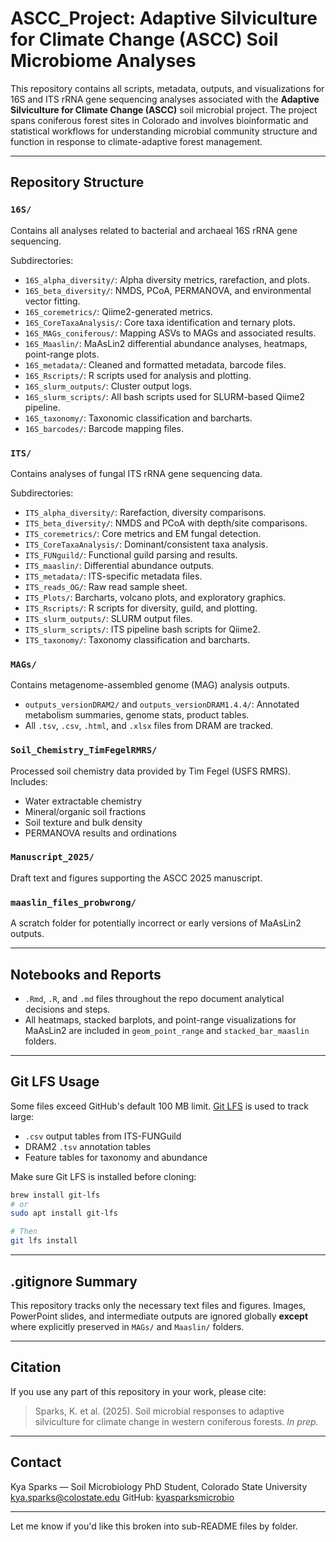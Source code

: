 # ASCC\_Project: Adaptive Silviculture for Climate Change (ASCC) Soil Microbiome Analyses

This repository contains all scripts, metadata, outputs, and visualizations for 16S and ITS rRNA gene sequencing analyses associated with the **Adaptive Silviculture for Climate Change (ASCC)** soil microbial project. The project spans coniferous forest sites in Colorado and involves bioinformatic and statistical workflows for understanding microbial community structure and function in response to climate-adaptive forest management.

---

## Repository Structure

### `16S/`

Contains all analyses related to bacterial and archaeal 16S rRNA gene sequencing.

Subdirectories:

* `16S_alpha_diversity/`: Alpha diversity metrics, rarefaction, and plots.
* `16S_beta_diversity/`: NMDS, PCoA, PERMANOVA, and environmental vector fitting.
* `16S_coremetrics/`: Qiime2-generated metrics.
* `16S_CoreTaxaAnalysis/`: Core taxa identification and ternary plots.
* `16S_MAGs_coniferous/`: Mapping ASVs to MAGs and associated results.
* `16S_Maaslin/`: MaAsLin2 differential abundance analyses, heatmaps, point-range plots.
* `16S_metadata/`: Cleaned and formatted metadata, barcode files.
* `16S_Rscripts/`: R scripts used for analysis and plotting.
* `16S_slurm_outputs/`: Cluster output logs.
* `16S_slurm_scripts/`: All bash scripts used for SLURM-based Qiime2 pipeline.
* `16S_taxonomy/`: Taxonomic classification and barcharts.
* `16S_barcodes/`: Barcode mapping files.

### `ITS/`

Contains analyses of fungal ITS rRNA gene sequencing data.

Subdirectories:

* `ITS_alpha_diversity/`: Rarefaction, diversity comparisons.
* `ITS_beta_diversity/`: NMDS and PCoA with depth/site comparisons.
* `ITS_coremetrics/`: Core metrics and EM fungal detection.
* `ITS_CoreTaxaAnalysis/`: Dominant/consistent taxa analysis.
* `ITS_FUNguild/`: Functional guild parsing and results.
* `ITS_maaslin/`: Differential abundance outputs.
* `ITS_metadata/`: ITS-specific metadata files.
* `ITS_reads_OG/`: Raw read sample sheet.
* `ITS_Plots/`: Barcharts, volcano plots, and exploratory graphics.
* `ITS_Rscripts/`: R scripts for diversity, guild, and plotting.
* `ITS_slurm_outputs/`: SLURM output files.
* `ITS_slurm_scripts/`: ITS pipeline bash scripts for Qiime2.
* `ITS_taxonomy/`: Taxonomy classification and barcharts.

### `MAGs/`

Contains metagenome-assembled genome (MAG) analysis outputs.

* `outputs_versionDRAM2/` and `outputs_versionDRAM1.4.4/`: Annotated metabolism summaries, genome stats, product tables.
* All `.tsv`, `.csv`, `.html`, and `.xlsx` files from DRAM are tracked.

### `Soil_Chemistry_TimFegelRMRS/`

Processed soil chemistry data provided by Tim Fegel (USFS RMRS). Includes:

* Water extractable chemistry
* Mineral/organic soil fractions
* Soil texture and bulk density
* PERMANOVA results and ordinations

### `Manuscript_2025/`

Draft text and figures supporting the ASCC 2025 manuscript.

### `maaslin_files_probwrong/`

A scratch folder for potentially incorrect or early versions of MaAsLin2 outputs.

---

## Notebooks and Reports

* `.Rmd`, `.R`, and `.md` files throughout the repo document analytical decisions and steps.
* All heatmaps, stacked barplots, and point-range visualizations for MaAsLin2 are included in `geom_point_range` and `stacked_bar_maaslin` folders.

---

## Git LFS Usage

Some files exceed GitHub's default 100 MB limit. [Git LFS](https://git-lfs.github.com/) is used to track large:

* `.csv` output tables from ITS-FUNGuild
* DRAM2 `.tsv` annotation tables
* Feature tables for taxonomy and abundance

Make sure Git LFS is installed before cloning:

```bash
brew install git-lfs
# or
sudo apt install git-lfs

# Then
git lfs install
```

---

## .gitignore Summary

This repository tracks only the necessary text files and figures. Images, PowerPoint slides, and intermediate outputs are ignored globally **except** where explicitly preserved in `MAGs/` and `Maaslin/` folders.

---

## Citation

If you use any part of this repository in your work, please cite:

> Sparks, K. et al. (2025). Soil microbial responses to adaptive silviculture for climate change in western coniferous forests. *In prep.*

---

## Contact

Kya Sparks — Soil Microbiology PhD Student, Colorado State University
[kya.sparks@colostate.edu](mailto:kya.sparks@colostate.edu)
GitHub: [kyasparksmicrobio](https://github.com/kyasparksmicrobio)

---

Let me know if you'd like this broken into sub-README files by folder.

